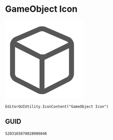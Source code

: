 # GameObject Icon
![](/img/GameObject%20Icon.png)

``` CSharp
EditorGUIUtility.IconContent("GameObject Icon")
```
## GUID
```
5203165878028906046
```
